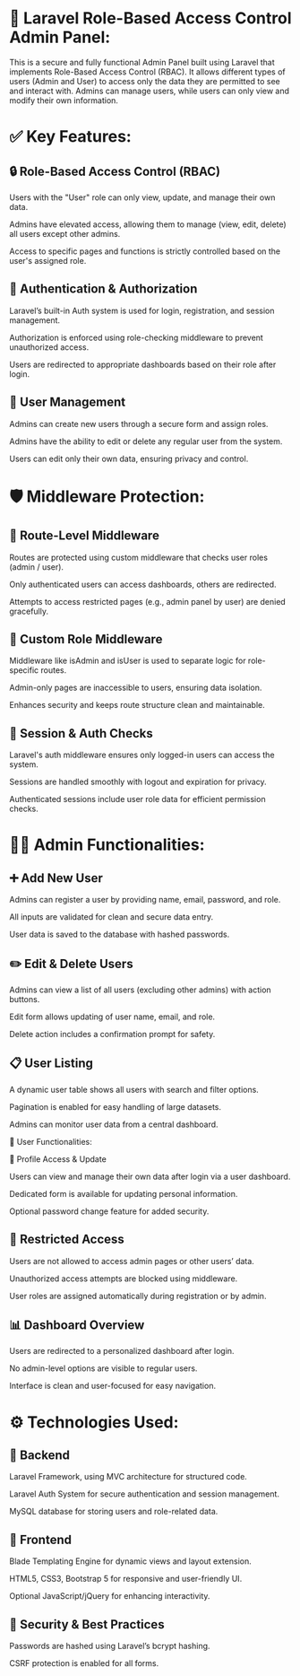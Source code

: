 #  🔐 Laravel Role-Based Access Control Admin Panel:

This is a secure and fully functional Admin Panel built using Laravel that implements Role-Based Access Control (RBAC). It allows different types of users (Admin and User) to access only the data they are permitted to see and interact with. Admins can manage users, while users can only view and modify their own information.

#  ✅ Key Features:

##   🔒 Role-Based Access Control (RBAC)

Users with the "User" role can only view, update, and manage their own data.

Admins have elevated access, allowing them to manage (view, edit, delete) all users except other admins.

Access to specific pages and functions is strictly controlled based on the user's assigned role.

##   🔑 Authentication & Authorization

Laravel’s built-in Auth system is used for login, registration, and session management.

Authorization is enforced using role-checking middleware to prevent unauthorized access.

Users are redirected to appropriate dashboards based on their role after login.

##  👥 User Management

Admins can create new users through a secure form and assign roles.

Admins have the ability to edit or delete any regular user from the system.

Users can edit only their own data, ensuring privacy and control.

# 🛡️ Middleware Protection:

##  📌 Route-Level Middleware

Routes are protected using custom middleware that checks user roles (admin / user).

Only authenticated users can access dashboards, others are redirected.

Attempts to access restricted pages (e.g., admin panel by user) are denied gracefully.

##  🧱 Custom Role Middleware

Middleware like isAdmin and isUser is used to separate logic for role-specific routes.

Admin-only pages are inaccessible to users, ensuring data isolation.

Enhances security and keeps route structure clean and maintainable.

##  🔐 Session & Auth Checks

Laravel's auth middleware ensures only logged-in users can access the system.

Sessions are handled smoothly with logout and expiration for privacy.

Authenticated sessions include user role data for efficient permission checks.

# 🧑‍💻 Admin Functionalities:

##  ➕ Add New User

Admins can register a user by providing name, email, password, and role.

All inputs are validated for clean and secure data entry.

User data is saved to the database with hashed passwords.

##  ✏️ Edit & Delete Users

Admins can view a list of all users (excluding other admins) with action buttons.

Edit form allows updating of user name, email, and role.

Delete action includes a confirmation prompt for safety.

##  📋 User Listing

A dynamic user table shows all users with search and filter options.

Pagination is enabled for easy handling of large datasets.

Admins can monitor user data from a central dashboard.

👤 User Functionalities:

🧾 Profile Access & Update

Users can view and manage their own data after login via a user dashboard.

Dedicated form is available for updating personal information.

Optional password change feature for added security.

##  🚫 Restricted Access

Users are not allowed to access admin pages or other users’ data.

Unauthorized access attempts are blocked using middleware.

User roles are assigned automatically during registration or by admin.

##  📊 Dashboard Overview

Users are redirected to a personalized dashboard after login.

No admin-level options are visible to regular users.

Interface is clean and user-focused for easy navigation.

# ⚙️ Technologies Used:

##  🔧 Backend

Laravel Framework, using MVC architecture for structured code.

Laravel Auth System for secure authentication and session management.

MySQL database for storing users and role-related data.

##  🎨 Frontend

Blade Templating Engine for dynamic views and layout extension.

HTML5, CSS3, Bootstrap 5 for responsive and user-friendly UI.

Optional JavaScript/jQuery for enhancing interactivity.

##  🔐 Security & Best Practices

Passwords are hashed using Laravel’s bcrypt hashing.

CSRF protection is enabled for all forms.

